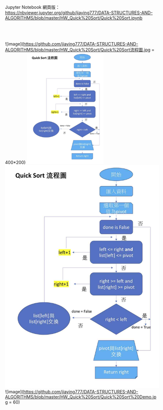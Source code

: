 Jupyter Notebook 網頁版：
https://nbviewer.jupyter.org/github/jiaying777/DATA-STRUCTURES-AND-ALGORITHMS/blob/master/HW_Quick%20Sort/Quick%20Sort.ipynb
<br/><br/><br/><br/><br/>
![image](https://github.com/jiaying777/DATA-STRUCTURES-AND-ALGORITHMS/blob/master/HW_Quick%20Sort/Quick%20Sort流程圖.jpg = 400*200)
<img src="https://github.com/jiaying777/DATA-STRUCTURES-AND-ALGORITHMS/blob/master/HW_Quick%20Sort/Quick%20Sort流程圖.jpg" width="50%" >
<img src="https://github.com/jiaying777/DATA-STRUCTURES-AND-ALGORITHMS/blob/master/HW_Quick%20Sort/Quick%20Sort流程圖.jpg" height="50%" >
![image](https://github.com/jiaying777/DATA-STRUCTURES-AND-ALGORITHMS/blob/master/HW_Quick%20Sort/Quick%20Sort%20Demo.jpg = 60)
